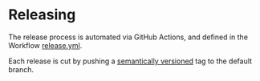 # Releasing

The release process is automated via GitHub Actions, and defined in the Workflow [release.yml](https://github.com/bschaatsbergen/terraform-provider-assert/blob/main/.github/workflows/release.yml).

Each release is cut by pushing a [semantically versioned](https://semver.org/) tag to the default branch.

